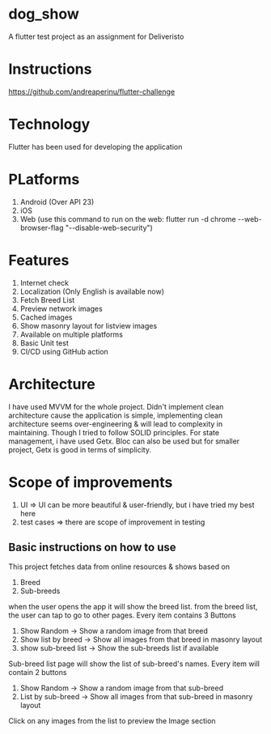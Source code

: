 # dog_show

A flutter test project as an assignment for Deliveristo

# Instructions

https://github.com/andreaperinu/flutter-challenge

# Technology

Flutter has been used for developing the application

# PLatforms

1. Android (Over API 23)
2. iOS
3. Web (use this command to run on the web: flutter run -d chrome --web-browser-flag "--disable-web-security")

# Features

1. Internet check
2. Localization (Only English is available now)
3. Fetch Breed List
4. Preview network images
5. Cached images
6. Show masonry layout for listview images
7. Available on multiple platforms
8. Basic Unit test
9. CI/CD using GitHub action

# Architecture

I have used MVVM for the whole project. Didn't implement clean architecture cause the application is simple, implementing clean architecture seems over-engineering & will lead to complexity in maintaining. Though I tried to follow SOLID principles. For state management, i have used Getx. Bloc can also be used but for smaller project, Getx is good in terms of simplicity.  

# Scope of improvements

1. UI => UI can be more beautiful & user-friendly, but i have tried my best here
2. test cases => there are scope of improvement in testing

## Basic instructions on how to use

This project fetches data from online resources & shows based on

1. Breed
2. Sub-breeds

when the user opens the app it will show the breed list. from the breed list, the user can tap to go to other pages. Every item contains 3 Buttons

1. Show Random -> Show a random image from that breed
2. Show list by breed -> Show all images from that breed in masonry layout
3. show sub-breed list -> Show the sub-breeds list if available

Sub-breed list page will show the list of sub-breed's names. Every item will contain 2 buttons

1. Show Random -> Show a random image from that sub-breed
2. List by sub-breed -> Show all images from that sub-breed in masonry layout

Click on any images from the list to preview the Image section
